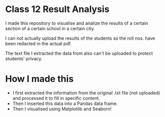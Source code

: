# Class 12 Result Analysis
I made this repository to visualise and analize the results of a certain section of a certain school in a certain city.

I can not actually upload the results of the students so the roll nos. have been redacted in the actual pdf.

The text file I extracted the data from also can't be uploaded to protect students' privacy.

# How I made this
- I first extracted the information from the original .txt file (not uploaded) and processed it to fill in specific content.
- Then I inserted this data into a Pandas data frame.
- Then I visualised using Matplotlib and Seaborn!
